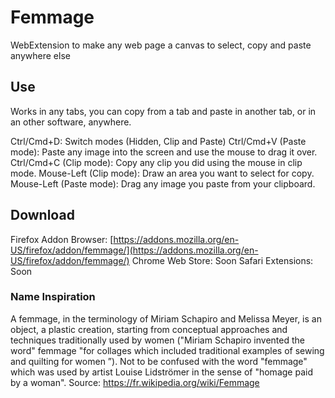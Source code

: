 # Femmage
WebExtension to make any web page a canvas to select, copy and paste anywhere else

## Use

Works in any tabs, you can copy from a tab and paste in another tab, or in an other software, anywhere.

Ctrl/Cmd+D: Switch modes (Hidden, Clip and Paste)
Ctrl/Cmd+V (Paste mode): Paste any image into the screen and use the mouse to drag it over.
Ctrl/Cmd+C (Clip mode): Copy any clip you did using the mouse in clip mode.
Mouse-Left (Clip mode): Draw an area you want to select for copy.
Mouse-Left (Paste mode): Drag any image you paste from your clipboard.

## Download
Firefox Addon Browser: [https://addons.mozilla.org/en-US/firefox/addon/femmage/](https://addons.mozilla.org/en-US/firefox/addon/femmage/)
Chrome Web Store: Soon
Safari Extensions: Soon

### Name Inspiration

A femmage, in the terminology of Miriam Schapiro and Melissa Meyer, is an object, a plastic creation, starting from conceptual approaches and techniques traditionally used by women ("Miriam Schapiro invented the word" femmage "for collages which included traditional examples of sewing and quilting for women ”). Not to be confused with the word "femmage" which was used by artist Louise Lidströmer in the sense of "homage paid by a woman".
Source: https://fr.wikipedia.org/wiki/Femmage
